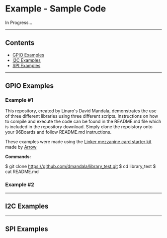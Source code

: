 # Example - Sample Code

In Progress...

***

## Contents

- [GPIO Examples](#gpio-examples)
- [I2C Examples](#i2c-examples)
- [SPI Examples](#spi-examples)

***

## GPIO Examples

### Example #1

This repository, created by Linaro's David Mandala, demonstrates the use of three different libraries using three different scripts. Instructions on how to compile and execute the code can be found in the README.md file which is included in the repository download. Simply clone the repoistory onto your 96Boards and follow README.md instructions.

These examples were made using the [Linker mezzanine card starter kit](../../../MezzanineProducts/Linker-mezzanine-card-starter-kit) made by [Arrow](http://www.arrow.com)

**Commands:**

$ git clone https://github.com/dmandala/library_test.git<Enter>
$ cd library_test<Enter>
$ cat README.md<Enter>

### Example #2




***

## I2C Examples

***

## SPI Examples
